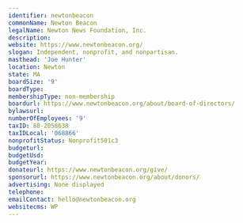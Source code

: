```yaml
---
identifier: newtonbeacon
commonName: Newton Beacon
legalName: Newton News Foundation, Inc.
description:
website: https://www.newtonbeacon.org/
slogan: Independent, nonprofit, and nonpartisan.
masthead: 'Joe Hunter'
location: Newton
state: MA
boardSize: '9'
boardType:
membershipType: non-membership
boardurl: https://www.newtonbeacon.org/about/board-of-directors/
bylawsurl:
numberOfEmployees: '9'
taxID: 88-2058638
taxIDLocal: '068866'
nonprofitStatus: Nonprofit501c3
budgeturl:
budgetUsd:
budgetYear:
donateurl: https://www.newtonbeacon.org/give/
sponsorurl: https://www.newtonbeacon.org/about/donors/
advertising: None displayed
telephone:
emailContact: hello@newtonbeacon.org
websitecms: WP
---
```


